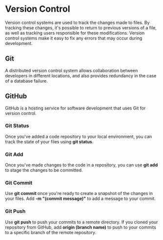 # Version Control
Version control systems are used to track the changes made to files. By tracking these changes, it's possible to return to previous versions of a file, as well as tracking users responsible for these modifications. Version control systems make it easy to fix any errors that may occur during development.

## Git
A distributed version control system allows collaboration between developers in different locations, and also provides redundancy in the case of a database failure.

## GitHub
GitHub is a hosting service for software development that uses Git for version control.

### Git Status
Once you've added a code repository to your local environment, you can track the state of your files using **git status**.

### Git Add
Once you've made changes to the code in a repository, you can use **git add** to stage the changes to be committed.

### Git Commit
Use **git commit** once you're ready to create a snapshot of the changes in your files. Add **-m "(commit message)"** to add a message to your commit.

### Git Push
Use **git push** to push your commits to a remote directory. If you cloned your repository from GitHub, add **origin (branch name)** to push to your commits to a specific branch of the remote repository.
